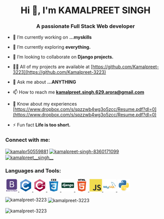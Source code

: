 <h1 align="center">Hi 👋, I'm KAMALPREET SINGH</h1>
<h3 align="center">A passionate Full Stack Web developer</h3>

- 🔭 I’m currently working on **...myskills**

- 🌱 I’m currently exploring **everything.**

- 👯 I’m looking to collaborate on **Django projects.**

- 👨‍💻 All of my projects are available at [https://github.com/Kamalpreet-3223](https://github.com/Kamalpreet-3223)

- 💬 Ask me about **...ANYTHING**

- 📫 How to reach me **kamalpreet.singh.629.arora@gmail.com**

- 📄 Know about my experiences [https://www.dropbox.com/s/spzzwb4wg3o5zcc/Resume.pdf?dl=0](https://www.dropbox.com/s/spzzwb4wg3o5zcc/Resume.pdf?dl=0)

- ⚡ Fun fact **Life is too short.**

<h3 align="left">Connect with me:</h3>
<p align="left">
<a href="https://twitter.com/kamalpr50559881" target="blank"><img align="center" src="https://raw.githubusercontent.com/rahuldkjain/github-profile-readme-generator/master/src/images/icons/Social/twitter.svg" alt="kamalpr50559881" height="30" width="40" /></a>
<a href="https://linkedin.com/in/kamalpreet-singh-8360171099" target="blank"><img align="center" src="https://raw.githubusercontent.com/rahuldkjain/github-profile-readme-generator/master/src/images/icons/Social/linked-in-alt.svg" alt="kamalpreet-singh-8360171099" height="30" width="40" /></a>
<a href="https://instagram.com/kamalpreet__singh__" target="blank"><img align="center" src="https://raw.githubusercontent.com/rahuldkjain/github-profile-readme-generator/master/src/images/icons/Social/instagram.svg" alt="kamalpreet__singh__" height="30" width="40" /></a>
</p>

<h3 align="left">Languages and Tools:</h3>
<p align="left"> <a href="https://getbootstrap.com" target="_blank"> <img src="https://raw.githubusercontent.com/devicons/devicon/master/icons/bootstrap/bootstrap-plain-wordmark.svg" alt="bootstrap" width="40" height="40"/> </a> <a href="https://www.cprogramming.com/" target="_blank"> <img src="https://raw.githubusercontent.com/devicons/devicon/master/icons/c/c-original.svg" alt="c" width="40" height="40"/> </a> <a href="https://www.w3schools.com/cpp/" target="_blank"> <img src="https://raw.githubusercontent.com/devicons/devicon/master/icons/cplusplus/cplusplus-original.svg" alt="cplusplus" width="40" height="40"/> </a> <a href="https://www.w3schools.com/css/" target="_blank"> <img src="https://raw.githubusercontent.com/devicons/devicon/master/icons/css3/css3-original-wordmark.svg" alt="css3" width="40" height="40"/> </a> <a href="https://www.djangoproject.com/" target="_blank"> <img src="https://raw.githubusercontent.com/devicons/devicon/master/icons/django/django-original.svg" alt="django" width="40" height="40"/> </a> <a href="https://www.w3.org/html/" target="_blank"> <img src="https://raw.githubusercontent.com/devicons/devicon/master/icons/html5/html5-original-wordmark.svg" alt="html5" width="40" height="40"/> </a> <a href="https://developer.mozilla.org/en-US/docs/Web/JavaScript" target="_blank"> <img src="https://raw.githubusercontent.com/devicons/devicon/master/icons/javascript/javascript-original.svg" alt="javascript" width="40" height="40"/> </a> <a href="https://www.mysql.com/" target="_blank"> <img src="https://raw.githubusercontent.com/devicons/devicon/master/icons/mysql/mysql-original-wordmark.svg" alt="mysql" width="40" height="40"/> </a> <a href="https://www.python.org" target="_blank"> <img src="https://raw.githubusercontent.com/devicons/devicon/master/icons/python/python-original.svg" alt="python" width="40" height="40"/> </a> </p>

<p><img align="left" src="https://github-readme-stats.vercel.app/api/top-langs?username=kamalpreet-3223&show_icons=true&theme=dark&locale=en&layout=compact" alt="kamalpreet-3223" /></p>

<p>&nbsp;<img align="center" src="https://github-readme-stats.vercel.app/api?username=kamalpreet-3223&show_icons=true&theme=dark&locale=en" alt="kamalpreet-3223" /></p>

<p><img align="center" src="https://github-readme-streak-stats.herokuapp.com/?user=kamalpreet-3223&theme=dark" alt="kamalpreet-3223" /></p>


